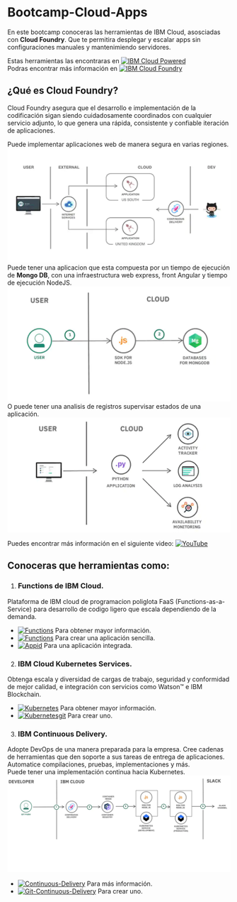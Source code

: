 # Bootcamp-Cloud-Apps
En este bootcamp conoceras las herramientas de IBM Cloud, asosciadas con **Cloud Foundry**. Que te permitira desplegar y escalar apps sin configuraciones manuales y mantenimiendo servidores.

Estas herramientas las encontraras en [![IBM Cloud Powered][img-ibmcloud-powered]][url-ibmcloud]<br>
Podras encontrar más información en [![IBM Cloud Foundry][img-ibmcloudfoundry]][url-ibmcloudfoundry]

## ¿Qué es Cloud Foundry?
Cloud Foundry asegura que el desarrollo e implementación de la codificación sigan siendo cuidadosamente coordinados con cualquier servicio adjunto, lo que genera una rápida, consistente y confiable iteración de aplicaciones.

Puede implementar aplicaciones web de manera segura en varias regiones.
![](img/im1.png)
<br>
Puede tener una aplicacion que esta compuesta por un tiempo de ejecución de **Mongo DB**, con una infraestructura web express, front Angular y tiempo de ejecución NodeJS.
![](img/im2.png)
<br>
O puede tener una analisis de registros supervisar estados de una aplicación.
![](img/im3.png)
<br>

Puedes encontrar más información en el siguiente video: [![YouTube][img-youtube]][youtube-url]

## Conoceras que herramientas como:
1. ### Functions de IBM Cloud. <br>
Plataforma de IBM cloud de programacion poliglota FaaS (Functions-as-a-Service) para desarrollo de codigo ligero que escala dependiendo de la demanda.
* [![Functions][img-cloud-functions]][url-ibmcloud-Functions] Para obtener mayor información.
* [![Functions][git-cloud-functions]][git-ibmcloud-Functions] Para crear una aplicación sencilla.
* [![Appid][img-appid]][appid-url] Para una aplicación integrada.

2. ### IBM Cloud Kubernetes Services. <br>
Obtenga escala y diversidad de cargas de trabajo, seguridad y conformidad de mejor calidad, e integración con servicios como Watson™ e IBM Blockchain.
* [![Kubernetes][img-cloud-kubernetes]][url-ibmcloud-kubernetes] Para obtener mayor información.
* [![Kubernetesgit][img-gitcloud-kubernetes]][url-gitibmcloud-kubernetes] Para crear uno.

3. ### IBM Continuous Delivery. <br>
Adopte DevOps de una manera preparada para la empresa. Cree cadenas de herramientas que den soporte a sus tareas de entrega de aplicaciones. Automatice compilaciones, pruebas, implementaciones y más.
<br>
Puede tener una implementación continua hacia Kubernetes.
![](img/im4.png)
<br>

* [![Continuous-Delivery][img-cloud-CD]][url-ibmcloud-CD] Para más información.
* [![Git-Continuous-Delivery][img-gitcloud-CD]][url-gitibmcloud-CD] Para crear uno.








[img-youtube]: https://img.shields.io/badge/IBM%20Cloud-YouTube-critical.svg
[youtube-url]: https://www.youtube.com/watch?time_continue=14&v=oUpqXxmr6oU&feature=emb_logo
[img-ibmcloud-powered]: https://img.shields.io/badge/IBM%20Cloud-Powered-blue.svg
[url-ibmcloud]: https://www.ibm.com/cloud/
[img-cloud-functions]: https://img.shields.io/badge/IBM%20cloud-Functions-blue.svg
[url-ibmcloud-Functions]: https://www.ibm.com/cloud/functions
[img-ibmcloudfoundry]: https://img.shields.io/badge/IBM-Cloud%20Foundry-blue.svg
[url-ibmcloudfoundry]: https://www.ibm.com/cloud/cloud-foundry
[git-cloud-functions]: https://img.shields.io/badge/GIT-Cloud%20Functions-blueviolet.svg
[git-ibmcloud-Functions]: /Serverless_Cloudant
[img-appid]: https://img.shields.io/badge/GIT-AppID%20Serverless-brightgreen.svg
[appid-url]: https://github.com/ibmdevelopermx/Events_And_Users_FollowUp_App
[img-cloud-kubernetes]: https://img.shields.io/badge/IBM%20Cloud-Kubernetes%20Services-blue.svg
[url-ibmcloud-kubernetes]: https://www.ibm.com/cloud/container-service/
[img-cloud-CD]: https://img.shields.io/badge/IBM-Continuous%20Dlivery-blue.svg
[url-ibmcloud-CD]: https://www.ibm.com/cloud/continuous-delivery
[img-gitcloud-CD]: https://img.shields.io/badge/GIT-IBM%20Cloud%20Continuous%20Delivery-blueviolet.svg
[url-gitibmcloud-CD]: /Continuous_Delivery
[img-gitcloud-kubernetes]: https://img.shields.io/badge/GIT-IBM%20Cloud%20Kubernetes-blueviolet.svg
[url-gitibmcloud-kubernetes]: /Kubernetes